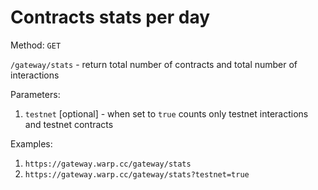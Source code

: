 # Contracts stats per day

Method: `GET`

`/gateway/stats` - return total number of contracts and total number of interactions  

Parameters:

1. `testnet` [optional] - when set to `true` counts only testnet interactions and testnet contracts

Examples:

1. `https://gateway.warp.cc/gateway/stats`
2. `https://gateway.warp.cc/gateway/stats?testnet=true`
